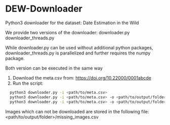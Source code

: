# DEW-Downloader
Python3 downloader for the dataset: Date Estimation in the Wild 

We provide two versions of the downloader:
  downloader.py
  downloader_threads.py

While downloader.py can be used without additional python packages,
downloader_threads.py is parallelized and further requires the
numpy package.

Both version can be executed in the same way

1. Download the meta.csv from: https://doi.org/10.22000/0001abcde
2. Run the script:

```bash
  python3 downloader.py -i <path/to/meta.csv>
  python3 downloader.py -i <path/to/meta.csv> -o <path/to/output/folder> # define output folder
  python3 downloader.py -i <path/to/meta.csv> -o <path/to/output/folder> -v # verbose outputs
```

Images which can not be downloaded are stored in the following file:
<path/to/output/folder>/missing_images.csv
